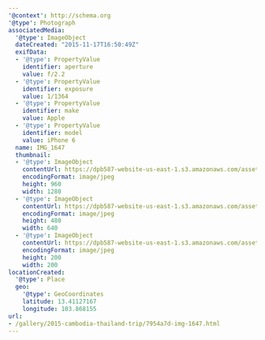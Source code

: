 ```yaml
---
'@context': http://schema.org
'@type': Photograph
associatedMedia:
  '@type': ImageObject
  dateCreated: "2015-11-17T16:50:49Z"
  exifData:
  - '@type': PropertyValue
    identifier: aperture
    value: f/2.2
  - '@type': PropertyValue
    identifier: exposure
    value: 1/1364
  - '@type': PropertyValue
    identifier: make
    value: Apple
  - '@type': PropertyValue
    identifier: model
    value: iPhone 6
  name: IMG_1647
  thumbnail:
  - '@type': ImageObject
    contentUrl: https://dpb587-website-us-east-1.s3.amazonaws.com/asset/gallery/2015-cambodia-thailand-trip/7954a7d-img-1647~1280.jpg
    encodingFormat: image/jpeg
    height: 960
    width: 1280
  - '@type': ImageObject
    contentUrl: https://dpb587-website-us-east-1.s3.amazonaws.com/asset/gallery/2015-cambodia-thailand-trip/7954a7d-img-1647~640w.jpg
    encodingFormat: image/jpeg
    height: 480
    width: 640
  - '@type': ImageObject
    contentUrl: https://dpb587-website-us-east-1.s3.amazonaws.com/asset/gallery/2015-cambodia-thailand-trip/7954a7d-img-1647~200x200.jpg
    encodingFormat: image/jpeg
    height: 200
    width: 200
locationCreated:
  '@type': Place
  geo:
    '@type': GeoCoordinates
    latitude: 13.41127167
    longitude: 103.868155
url:
- /gallery/2015-cambodia-thailand-trip/7954a7d-img-1647.html
---
```

